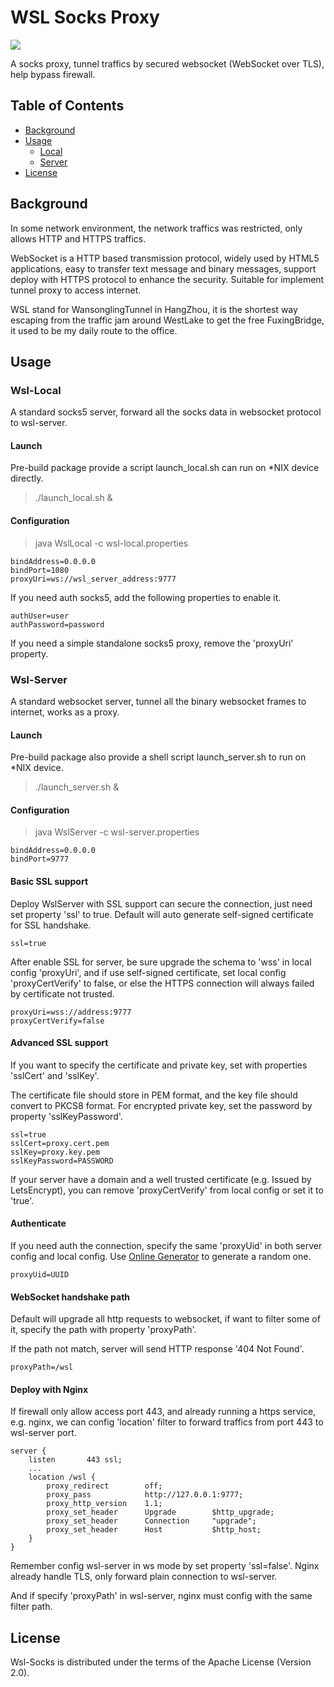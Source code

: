 # WSL Socks Proxy

![](https://github.com/ninetymiles/wsl-socks/workflows/Java%CI/badge.svg)

A socks proxy, tunnel traffics by secured websocket (WebSocket over TLS), help bypass firewall.

## Table of Contents

- [Background](#background)
- [Usage](#usage)
	- [Local](#wsl-local)
	- [Server](#wsl-server)
- [License](#license)

## Background

In some network environment, the network traffics was restricted, only allows HTTP and HTTPS traffics.

WebSocket is a HTTP based transmission protocol, widely used by HTML5 applications, easy to transfer text message and binary messages, support deploy with HTTPS protocol to enhance the security. Suitable for implement tunnel proxy to access internet.

WSL stand for WansonglingTunnel in HangZhou, it is the shortest way escaping from the traffic jam around WestLake to get the free FuxingBridge, it used to be my daily route to the office.

## Usage

### Wsl-Local

A standard socks5 server, forward all the socks data in websocket protocol to wsl-server.

#### Launch

Pre-build package provide a script launch_local.sh can run on \*NIX device directly.

> ./launch_local.sh &

#### Configuration

> java WslLocal -c wsl-local.properties

```
bindAddress=0.0.0.0
bindPort=1080
proxyUri=ws://wsl_server_address:9777
```

If you need auth socks5, add the following properties to enable it.

```
authUser=user
authPassword=password
```

If you need a simple standalone socks5 proxy, remove the 'proxyUri' property.

### Wsl-Server

A standard websocket server, tunnel all the binary websocket frames to internet, works as a proxy.

#### Launch

Pre-build package also provide a shell script launch_server.sh to run on \*NIX device.

> ./launch_server.sh &

#### Configuration

> java WslServer -c wsl-server.properties

```
bindAddress=0.0.0.0
bindPort=9777
```

#### Basic SSL support

Deploy WslServer with SSL support can secure the connection, just need set property 'ssl' to true. Default will auto generate self-signed certificate for SSL handshake.

```
ssl=true
```

After enable SSL for server, be sure upgrade the schema to 'wss' in local config 'proxyUri', and if use self-signed certificate, set local config 'proxyCertVerify' to false, or else the HTTPS connection will always failed by certificate not trusted.

```
proxyUri=wss://address:9777
proxyCertVerify=false
```

#### Advanced SSL support

If you want to specify the certificate and private key, set with properties 'sslCert' and 'sslKey'.

The certificate file should store in PEM format, and the key file should convert to PKCS8 format. For encrypted private key, set the password by property 'sslKeyPassword'.

```
ssl=true
sslCert=proxy.cert.pem
sslKey=proxy.key.pem
sslKeyPassword=PASSWORD
```

If your server have a domain and a well trusted certificate (e.g. Issued by LetsEncrypt), you can remove 'proxyCertVerify' from local config or set it to 'true'.

#### Authenticate

If you need auth the connection, specify the same 'proxyUid' in both server config and local config. Use [Online Generator](https://www.uuidgenerator.net/) to generate a random one.

```
proxyUid=UUID
```

#### WebSocket handshake path

Default will upgrade all http requests to websocket, if want to filter some of it, specify the path with property 'proxyPath'.

If the path not match, server will send HTTP response '404 Not Found'.

```
proxyPath=/wsl
```

#### Deploy with Nginx

If firewall only allow access port 443, and already running a https service, e.g. nginx, we can config 'location' filter to forward traffics from port 443 to wsl-server port.

```
server {
    listen       443 ssl;
    ...
    location /wsl {
        proxy_redirect        off;
        proxy_pass            http://127.0.0.1:9777;
        proxy_http_version    1.1;
        proxy_set_header      Upgrade        $http_upgrade;
        proxy_set_header      Connection     "upgrade";
        proxy_set_header      Host           $http_host;
    }
}
```

Remember config wsl-server in ws mode by set property 'ssl=false'. Nginx already handle TLS, only forward plain connection to wsl-server.

And if specify 'proxyPath' in wsl-server, nginx must config with the same filter path.

## License

Wsl-Socks is distributed under the terms of the Apache License (Version 2.0).
